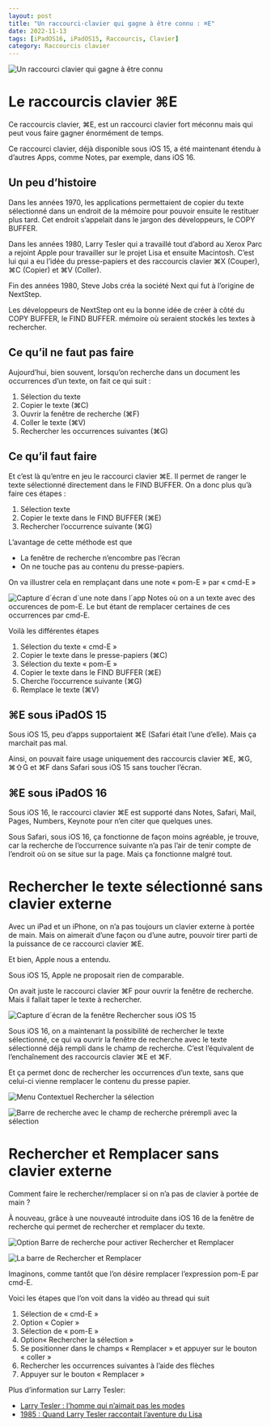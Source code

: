 ```yaml
---
layout: post
title: "Un raccourci-clavier qui gagne à être connu : ⌘E"
date: 2022-11-13
tags: [iPadOS16, iPadOS15, Raccourcis, Clavier]
category: Raccourcis clavier
---
```


![Un raccourci clavier qui gagne à être connu]

# Le raccourcis clavier ⌘E
Ce raccourcis clavier, ⌘E, est un raccourci clavier fort méconnu mais qui peut vous faire gagner énormément de temps.

Ce raccourci clavier, déjà disponible sous iOS 15, a été maintenant étendu à d’autres Apps, comme Notes, par exemple, dans iOS 16.

## Un peu d’histoire
Dans les années 1970, les applications permettaient de copier du texte sélectionné dans un endroit de la mémoire pour pouvoir ensuite le restituer plus tard. Cet endroit s’appelait dans le jargon des développeurs, le COPY BUFFER.

Dans les années 1980, Larry Tesler qui a travaillé tout d’abord au Xerox Parc a rejoint Apple pour travailler sur le projet Lisa et ensuite Macintosh. C’est lui qui a eu l’idée du presse-papiers et des raccourcis clavier ⌘X (Couper), ⌘C (Copier) et ⌘V (Coller).

Fin des années 1980, Steve Jobs créa la société Next qui fut à l’origine de NextStep. 

Les développeurs de NextStep ont eu la bonne idée de créer à côté du COPY BUFFER, le FIND BUFFER. mémoire où seraient stockés les textes à rechercher.

## Ce qu’il ne faut pas faire

Aujourd’hui, bien souvent, lorsqu’on recherche dans un document les occurrences d’un texte, on fait ce qui suit :

1. Sélection du texte
2. Copier le texte (⌘C)
3. Ouvrir la fenêtre de recherche (⌘F)
4. Coller le texte (⌘V)
5. Rechercher les occurrences suivantes (⌘G)


## Ce qu’il faut faire 
Et c’est là qu’entre en jeu le raccourci clavier ⌘E.
Il permet de ranger le texte sélectionné directement dans le FIND BUFFER.
On a donc plus qu’à faire ces étapes :

1. Sélection texte
2. Copier le texte dans le FIND BUFFER (⌘E)
3. Rechercher l’occurrence suivante (⌘G)

L’avantage de cette méthode est que 
- La fenêtre de recherche n’encombre pas l’écran 
- On ne touche pas au contenu du presse-papiers.

On va illustrer cela en remplaçant dans une note « pom-E » par « cmd-E »

![Capture d´écran d´une note dans l´app Notes où on a un texte avec des occurences de pom-E. Le but étant de remplacer certaines de ces occurrences par cmd-E.]

Voilà les différentes étapes
1. Sélection du texte « cmd-E »
2. Copier le texte dans le presse-papiers (⌘C)
3. Sélection du texte « pom-E »
4. Copier le texte dans le FIND BUFFER (⌘E)
5. Cherche l’occurrence suivante (⌘G)
6. Remplace le texte (⌘V)

## ⌘E sous iPadOS 15
Sous iOS 15, peu d’apps supportaient ⌘E (Safari était l’une d’elle). Mais ça marchait pas mal. 

Ainsi, on pouvait faire usage uniquement des raccourcis clavier ⌘E, ⌘G, ⌘⇧G et ⌘F dans Safari sous iOS 15 sans toucher l’écran. 

## ⌘E sous iPadOS 16
Sous iOS 16, le raccourci clavier ⌘E est supporté dans Notes, Safari, Mail, Pages, Numbers, Keynote pour n’en citer que quelques unes.

Sous Safari, sous iOS 16, ça fonctionne de façon moins agréable, je trouve, car la recherche de l’occurrence suivante n’a pas l’air de tenir compte de l’endroit où on se situe sur la page. Mais ça fonctionne malgré tout.

# Rechercher le texte sélectionné sans clavier externe
Avec un iPad et un iPhone, on n’a pas toujours un clavier externe à portée de main.
Mais on aimerait d’une façon ou d’une autre, pouvoir tirer parti de la puissance de ce raccourci clavier ⌘E.

Et bien, Apple nous a entendu.

Sous iOS 15, Apple ne proposait rien de comparable.

On avait juste le raccourci clavier ⌘F pour ouvrir la fenêtre de recherche. Mais il fallait taper le texte à rechercher.

![Capture d´écran de la fenêtre Rechercher sous iOS 15]

Sous iOS 16, on a maintenant la possibilité de rechercher le texte sélectionné, ce qui va ouvrir la fenêtre de recherche avec le texte sélectionné déjà rempli dans le champ de recherche.
C’est l’équivalent de l’enchaînement des raccourcis clavier ⌘E et ⌘F.

Et ça permet donc de rechercher les occurrences d’un texte, sans que celui-ci vienne remplacer le contenu du presse papier.

![Menu Contextuel Rechercher la sélection]

![Barre de recherche avec le champ de recherche prérempli avec la sélection]

# Rechercher et Remplacer sans clavier externe
Comment faire le rechercher/remplacer si on n’a pas de clavier à portée de main ?

À nouveau, grâce à une nouveauté introduite dans iOS 16 de la fenêtre de recherche qui permet de rechercher et remplacer du texte.

![Option Barre de recherche pour activer Rechercher et Remplacer]

![La barre de Rechercher et Remplacer]

Imaginons, comme tantôt que l’on désire remplacer l’expression pom-E par cmd-E.

Voici les étapes que l’on voit dans la vidéo au thread qui suit 

1. Sélection de « cmd-E »
2. Option « Copier »
3. Sélection de « pom-E »
4. Option« Rechercher la sélection »
5. Se positionner dans le champs « Remplacer » et appuyer sur le bouton « coller »
6. Rechercher les occurrences suivantes à l’aide des flèches 
7. Appuyer sur le bouton « Remplacer »




Plus d’information sur Larry Tesler:

- [Larry Tesler : l’homme qui n’aimait pas les modes][LarryTesler-1]
- [1985 : Quand Larry Tesler raccontait l’aventure du Lisa][LarryTesler-2]

[LarryTesler-1]: https://www.macg.co/ailleurs/2020/02/deces-de-larry-tesler-lhomme-qui-naimait-pas-les-modes-112053 "Larry Tesler : l’homme qui n’aimait pas les modes"

[LarryTesler-2]: https://www.macg.co/ailleurs/2020/02/1985-quand-larry-tesler-racontait-laventure-du-lisa-112057 "1985 : Quand Larry Tesler raccontait l’aventure du Lisa"

[Un raccourci clavier qui gagne à être connu]: /img/posts/2022/11/13/Raccourci-Clavier-Cmd-E/Accroche-Raccourci-Clavier-Cmd-E.png "Command-E : Un raccourci clavier qui gagne à être connu"

[Capture d´écran d´une note dans l´app Notes où on a un texte avec des occurences de pom-E. Le but étant de remplacer certaines de ces occurrences par cmd-E.]: /img/posts/2022/11/13/Raccourci-Clavier-Cmd-E/Raccourci-clavier-Notes-1.png "Capture d´écran de l´app Notes avec menu contextuel"

[Capture d´écran de la fenêtre Rechercher sous iOS 15]: /img/posts/2022/11/13/Raccourci-Clavier-Cmd-E/Rechercher-Remplacer-1.png "Capture d´écran de la fenêtre Rechercher sous iOS 15. Avec les fleches Haut et Bas situées à gauche pour rechercher l´occurrence précédente ou suivante. On y voit aussi le nombre d´occurrences trouvées, et le texte recherché. À droite, le bouton OK"

[Menu Contextuel Rechercher la sélection]: /img/posts/2022/11/13/Raccourci-Clavier-Cmd-E/Rechercher-Remplacer-2.png "Capture d´écran d´une note où on a sélectionné le texte pom-E et l'on voit dans le menu contextuel l'option Rechercher la sélection, encadrée en rouge sur la capture d'écran."

[Barre de recherche avec le champ de recherche prérempli avec la sélection]: /img/posts/2022/11/13/Raccourci-Clavier-Cmd-E/Rechercher-Remplacer-3.png "Capture d´écran de la même note après avoir choisi Rechercher la sélection. Au dessus du clavier virtuel apparait la barre de recherche (encadré en rouge surnla capture d´écran). On y voit le champ de recherche pré-rempli avec le texte sélectionné, le nombre d´occurrences trouvées et les flèches haut et bas pour passer à l´occurrence précédente ou suivante."

[Option Barre de recherche pour activer Rechercher et Remplacer]: /img/posts/2022/11/13/Raccourci-Clavier-Cmd-E/Rechercher-Remplacer-4.png "Capture d´écran où l´on voit la barre de recherche avec un menu dévoilant des options (encadré en rouge sur la capture d´écran) dont celle de Rechercher et Remplacer. Une nouveauté iOS 16."

[La barre de Rechercher et Remplacer]: /img/posts/2022/11/13/Raccourci-Clavier-Cmd-E/Rechercher-Remplacer-5.png "Capture d´écran où l´on voit au dessus du clavier virtuel la barre de Rechercher Remplacer (encadrée en rouge sur la capture d´écran). À la droite du champ de recherche, on a maintenant le champ qui accueillera le texte de remplacement. À droite de ce champ se situe un bouton Remplacer. En appuyant sur celui-ci, on remplacera lˋoccurrence du texte recherché par le texte de remplacement."
